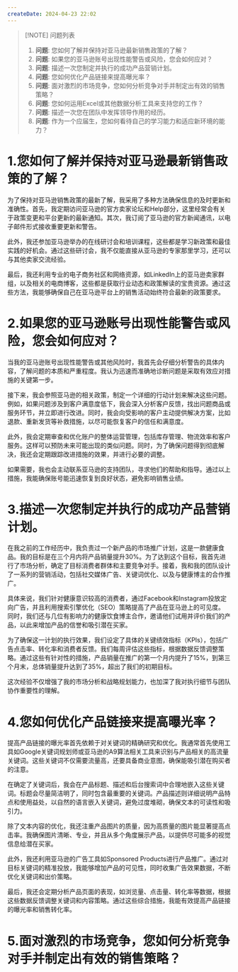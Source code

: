 ```yaml
---
createDate: 2024-04-23 22:02
---
```


> [!NOTE] 问题列表
> 1. **问题**: 您如何了解并保持对亚马逊最新销售政策的了解？
> 2. **问题**: 如果您的亚马逊账号出现性能警告或风险，您会如何应对？
> 3. **问题**: 描述一次您制定并执行的成功产品营销计划。
> 4. **问题**: 您如何优化产品链接来提高曝光率？
> 5. **问题**: 面对激烈的市场竞争，您如何分析竞争对手并制定出有效的销售策略？
> 6. **问题**: 您如何运用Excel或其他数据分析工具来支持您的工作？
> 7. **问题**: 描述一次您在团队中发挥领导作用的经历。
> 8. **问题**: 作为一个应届生，您如何看待自己的学习能力和适应新环境的能力？

# 1.您如何了解并保持对亚马逊最新销售政策的了解？

为了保持对亚马逊销售政策的最新了解，我采用了多种方法确保信息的及时更新和准确性。首先，我定期访问亚马逊的官方卖家论坛和Help部分，这里经常会有关于政策变更和平台更新的最新通知。其次，我订阅了亚马逊的官方新闻通讯，以电子邮件形式接收重要更新和警告。

此外，我还参加亚马逊举办的在线研讨会和培训课程，这些都是学习新政策和最佳实践的好机会。通过这些研讨会，我不仅能直接从亚马逊的专家那里学习，还可以与其他卖家交流经验。

最后，我还利用专业的电子商务社区和网络资源，如LinkedIn上的亚马逊卖家群组，以及相关的电商博客，这些都是获取行业动态和政策解读的宝贵资源。通过这些方法，我能够确保自己在亚马逊平台上的销售活动始终符合最新的政策要求。

# 2.如果您的亚马逊账号出现性能警告或风险，您会如何应对？

当我的亚马逊账号出现性能警告或其他风险时，我首先会仔细分析警告的具体内容，了解问题的本质和严重程度。我认为迅速而准确地诊断问题是采取有效应对措施的关键第一步。

接下来，我会参照亚马逊的相关政策，制定一个详细的行动计划来解决这些问题。例如，如果问题涉及到客户满意度低下，我会深入分析客户反馈，找出问题商品或服务环节，并立即进行改进。同时，我会向受影响的客户主动提供解决方案，比如退款、重新发货等补救措施，以尽可能恢复客户的信任和满意度。

此外，我会定期审查和优化账户的整体运营管理，包括库存管理、物流效率和客户服务。这样可以预防未来可能出现的类似问题。同时，为了确保问题得到彻底解决，我还会定期跟踪改进措施的效果，并进行必要的调整。

如果需要，我也会主动联系亚马逊的支持团队，寻求他们的帮助和指导。通过以上措施，我能确保账号能迅速恢复到良好状态，避免影响销售业绩。

# 3.描述一次您制定并执行的成功产品营销计划。

在我之前的工作经历中，我负责过一个新产品的市场推广计划，这是一款健康食品。我的目标是在三个月内将产品销量提升30%。为了达到这个目标，我首先进行了市场分析，确定了目标消费者群体和主要竞争对手。接着，我和我的团队设计了一系列的营销活动，包括社交媒体广告、关键词优化、以及与健康博主的合作推广。

具体来说，我们针对健康意识较高的消费者，通过Facebook和Instagram投放定向广告，并且利用搜索引擎优化（SEO）策略提高了产品在亚马逊上的可见度。同时，我们还与几位有影响力的健康饮食博主合作，邀请他们试用并评价我们的产品，以此来增加产品的信誉和吸引潜在买家。

为了确保这一计划的执行效果，我们设定了具体的关键绩效指标（KPIs），包括广告点击率、转化率和消费者反馈。我们每周评估这些指标，根据数据反馈调整策略。通过这些有针对性的措施，产品销量在推广的第一个月内提升了15%，到第三个月末，总体销量提升达到了35%，超出了我们的初期目标。

这次经验不仅增强了我的市场分析和战略规划能力，也加深了我对执行细节与团队协作重要性的理解。

# 4.您如何优化产品链接来提高曝光率？

提高产品链接的曝光率首先依赖于对关键词的精确研究和优化。我通常首先使用工具如Google关键词规划师或亚马逊的A9算法相关工具来识别与产品相关的高流量关键词。这些关键词不仅需要流量高，还要具备商业意图，确保能吸引潜在购买者的注意。

在确定了关键词后，我会在产品标题、描述和后台搜索词中合理地嵌入这些关键词。标题会尽量简洁明了，同时包含最重要的关键词。产品描述则详细说明产品特点和使用益处，以自然的语言嵌入关键词，避免过度堆砌，确保文本的可读性和吸引力。

除了文本内容的优化，我还注重产品图片的质量，因为高质量的图片能显著提高点击率。我确保图片清晰、专业，并且从多个角度展示产品，以提供尽可能多的视觉信息给潜在买家。

此外，我还利用亚马逊的广告工具如Sponsored Products进行产品推广。通过对目标关键词的精准投放，我能够增加产品的可见性，同时收集广告效果数据，不断优化关键词和出价策略。

最后，我还会定期分析产品页面的表现，如浏览量、点击量、转化率等数据，根据这些数据反馈调整关键词和内容策略。通过这些综合措施，我能有效提高产品链接的曝光率和销售转化率。

# 5.面对激烈的市场竞争，您如何分析竞争对手并制定出有效的销售策略？

